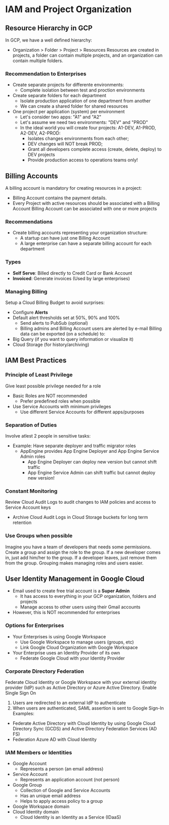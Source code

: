 # IAM and Project Organization
## Resource Hierarchy in GCP
In GCP, we have a well defined hierarchy:
- Organization > Folder > Project > Resources
Resources are created in projects, a folder can contain multiple projects, and an organization can contain multiple folders.
### Recommendation to Enterprises
- Create separate projects for differente environments:
	- Complete isolation between test and proction environments
- Create separate folders for each department
	- Isolate production application of one department from another
	- We can create a shared folder for shared resources
- One project per application (system) per environment
	- Let's consider two apps: "A1" and "A2"
	- Let's assume we need two environments: "DEV" and "PROD"
	- In the ideal world you will create four projects: A1-DEV, A1-PROD, A2-DEV, A2-PROD:
		- Isolates changes environments from each other;
		- DEV changes will NOT break PROD;
		- Grant all developers complete access (create, delete, deploy) to DEV projects
		- Provide production access to operations teams only!
## Billing Accounts
A billing account is mandatory for creating resources in a project:
- Billing Account contains the payment details.
- Every Project with active resources should be associated with a Billing Account
Billing Account can be associated with one or more projects
### Recommendations
- Create billing accounts representing your organization structure:
	- A startup can have just one Billing Account
	- A large enterprise can have a separate billing account for each department
### Types
- **Self Serve**: Billed directly to Credit Card or Bank Account
- **Invoiced**: Generate invoices (Used by large enterprises)
### Managing Billing
Setup a Cloud Billing Budget to avoid surprises:
- Configure **Alerts**
- Default alert thresholds set at 50%, 90% and 100%
	- Send alerts to PubSub (optional)
	- Billing admins and Billing Account users are alerted by e-mail
Billing data can be exported (on a schedule) to:
- Big Query (if you want to query information or visualize it)
- Cloud Storage (for history/archiving)
## IAM Best Practices
### Principle of Least Privilege
Give least possible privilege needed for a role
- Basic Roles are NOT recommended
	- Prefer predefined roles when possible
- Use Service Accounts with minimum privileges
	- Use different Service Accounts for different apps/purposes
### Separation of Duties
Involve atlest 2 people in sensitive tasks:
- Example: Have separate deployer and traffic migrator roles
	- AppEngine provides App Engine Deployer and App Engine Service Admin roles
		- App Engine Deployer can deploy new version but cannot shift traffic
		- App Engine Service Admin can shift traffic but cannot deploy new version!
### Constant Monitoring
Review Cloud Audit Logs to audit changes to IAM policies and access to Service Account keys
- Archive Cloud Audit Logs in Cloud Storage buckets for long term retention
### Use Groups when possible
Imagine you have a team of developers that needs some permissions. Create a group and assign the role to the group. If a new developer comes in, just add him/her to the group. If a developer leaves, just remove them from the group.
Grouping makes managing roles and users easier.

## User Identity Management in Google Cloud
- Email used to create free trial account is a **Super Admin**
	- It has access to everything in your GCP organization, folders and projects
	- Manage access to other users using their Gmail accounts
- However, this is NOT recommended for enterprises
### Options for Enterprises
- Your Enterprises is using Google Workspace
	- Use Google Workspace to manage users (groups, etc)
	- Link Google Cloud Organization with Google Workspace
- Your Enterprise uses an Identity Provider of its own
	- Federate Google Cloud with your Identity Provider
### Corporate Directory Federation
Federate Cloud Identity or Google Workspace with your external identity provider (IdP) such as Active Directory or Azure Active Directory.
Enable Single Sign On
1. Users are redirected to an external IdP to authenticate
2. When users are authenticated, SAML assertion is sent to Google Sign-In
Examples:
- Federate Active Directory with Cloud Identity by using Google Cloud Directory Sync (GCDS) and Active Directory Federation Services (AD FS)
- Federation Azure AD with Cloud Identity
### IAM Members or Identities
- Google Account
	- Represents a person (an email address)
- Service Account
	- Represents an application account (not person)
- Google Group
	- Collection of Google and Service Accounts
	- Has an unique email address
	- Helps to apply access policy to a group
- Google Workspace domain
- Cloud Identity domain
	- Cloud Identity is an Identity as a Service (IDaaS)